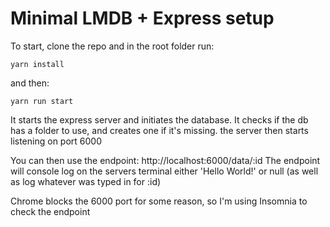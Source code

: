 
# Minimal LMDB + Express setup

To start, clone the repo and in the root folder run:
```
yarn install
```
and then:
```
yarn run start
```

It starts the express server and initiates the database.
It checks if the db has a folder to use, and creates one if it's missing.
the server then starts listening on port 6000

You can then use the endpoint:
http://localhost:6000/data/:id
The endpoint will console log on the servers terminal either 'Hello World!' or null
(as well as log whatever was typed in for :id)

Chrome blocks the 6000 port for some reason,
so I'm using Insomnia to check the endpoint
